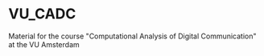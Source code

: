 # VU_CADC
Material for the course "Computational Analysis of Digital Communication" at the VU Amsterdam
